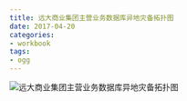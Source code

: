 ```yaml
---
title: 远大商业集团主营业务数据库异地灾备拓扑图
date: 2017-04-20
categories:
- workbook
tags:
- ogg
---
```


![远大商业集团主营业务数据库异地灾备拓扑图](http://oligvdnzp.bkt.clouddn.com/0420_ogg_topo.png)
